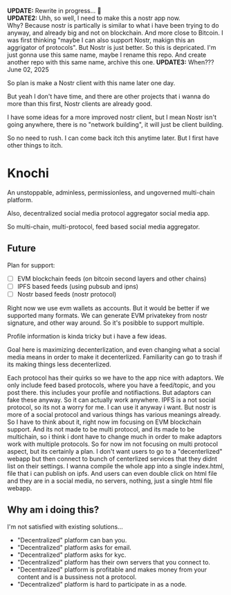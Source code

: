**UPDATE:** Rewrite in progress... 🚧 <br>
**UPDATE2:** Uhh, so well, I need to make this a nostr app now.<br>
Why? Because nostr is partically is similar to what i have been trying to do anyway, and already big and not on blockchain. And more close to Bitcoin.
I was first thinking "maybe I can also support Nostr, makign this an aggrigator of protocols". But Nostr is just better.
So this is depricated. I'm just gonna use this same name, maybe I rename this repo. And create another repo with this same name, archive this one.
**UPDATE3:** When??? June 02, 2025

So plan is make a Nostr client with this name later one day.

But yeah I don't have time, and there are other projects that i wanna do more than this first, Nostr clients are already good.

I have some ideas for a more improved nostr client, but I mean Nostr isn't going anywhere, there is no "network building", it will just be client building.

So no need to rush. I can come back itch this anytime later. But I first have other things to itch.

# Knochi

An unstoppable, adminless, permissionless, and ungoverned multi-chain platform.

Also, decentralized social media protocol aggregator social media app.

So multi-chain, multi-protocol, feed based social media aggregator.

## Future

Plan for support:

-   [ ] EVM blockchain feeds (on bitcoin second layers and other chains)
-   [ ] IPFS based feeds (using pubsub and ipns)
-   [ ] Nostr based feeds (nostr protocol)

Right now we use evm wallets as accounts. But it would be better if we supported many formats.
We can generate EVM privatekey from nostr signature, and other way around.
So it's posibble to support multiple.

Profile information is kinda tricky but i have a few ideas.

Goal here is maximizing decenterlization, and even changing what a social media means in order to make it decenterlized.
Familiarity can go to trash if its making things less decenterlized.

Each protocol has their quirks so we have to the app nice with adaptors.
We only include feed based protocols, where you have a feed/topic, and you post there. this includes your profile and notifiactions.
But adaptors can fake these anyway. So it can actually work anywhere.
IPFS is a not social protocol, so its not a worry for me. I can use it anyway i want.
But nostr is more of a social protocol and various things has various meanings already.
So I have to think about it, right now im focusing on EVM blockchain support.
And its not made to be multi protocol, and its made to be multichain, so i think i dont have to change much in order to make adaptors work with multiple protocols.
So for now im not focusing on multi protocol aspect, but its certainly a plan.
I don't want users to go to a "decenterlized" webapp but then connect to bunch of centerlized services that they didnt list on their settings.
I wanna compile the whole app into a single index.html, file that i can publish on ipfs.
And users can even double click on html file and they are in a social media, no servers, nothing, just a single html file webapp.

## Why am i doing this?

I'm not satisfied with existing solutions...

-   "Decentralized" platform can ban you.
-   "Decentralized" platform asks for email.
-   "Decentralized" platform asks for kyc.
-   "Decentralized" platform has their own servers that you connect to.
-   "Decentralized" platform is profitable and makes money from your content and is a bussiness not a protocol.
-   "Decentralized" platform is hard to participate in as a node.
